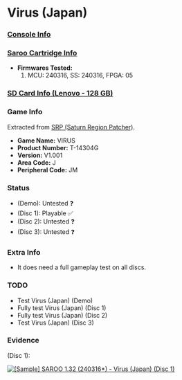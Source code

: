 # Virus (Japan)

### [Console Info](../../../../Info/Consoles/VA13/README.md)

### [Saroo Cartridge Info](../../../../Info/Cartridges/RetroGameParadiseStore/1.32F/README.md)

- <b>Firmwares Tested:</b>
  1. MCU: 240316, SS: 240316, FPGA: 05

### [SD Card Info (Lenovo - 128 GB)](../../../../Info/SdCards/Lenovo/128GB/README.md)

### Game Info

Extracted from [SRP (Saturn Region Patcher)](https://segaxtreme.net/resources/saturn-region-patcher.81/download).

- <b>Game Name:</b> VIRUS
- <b>Product Number:</b> T-14304G
- <b>Version:</b> V1.001
- <b>Area Code:</b> J
- <b>Peripheral Code:</b> JM

### Status

- (Demo): Untested :question:
- (Disc 1): Playable :white_check_mark:
- (Disc 2): Untested :question:
- (Disc 3): Untested :question:

### Extra Info

- It does need a full gameplay test on all discs.

### TODO

- Test Virus (Japan) (Demo)
- Fully test Virus (Japan) (Disc 1)
- Fully test Virus (Japan) (Disc 2)
- Test Virus (Japan) (Disc 3)

### Evidence

(Disc 1):

[![[Sample] SAROO 1.32 (240316*) - Virus (Japan) (Disc 1)](https://img.youtube.com/vi/AU8N5nBY2aI/0.jpg)](https://www.youtube.com/watch?v=AU8N5nBY2aI)

